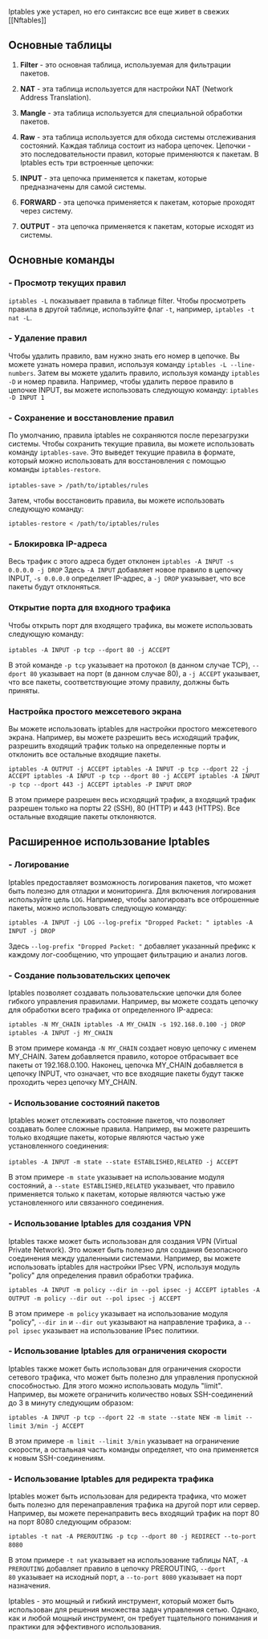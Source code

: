 Iptables уже устарел, но его синтаксис все еще живет в свежих [[Nftables]]

## Основные таблицы
1. **Filter** - это основная таблица, используемая для фильтрации пакетов.
2. **NAT** - эта таблица используется для настройки NAT (Network Address Translation).
3. **Mangle** - эта таблица используется для специальной обработки пакетов.
4. **Raw** - эта таблица используется для обхода системы отслеживания состояний.
Каждая таблица состоит из набора цепочек. Цепочки - это последовательности правил, которые применяются к пакетам. В Iptables есть три встроенные цепочки:

1. **INPUT** - эта цепочка применяется к пакетам, которые предназначены для самой системы.
2. **FORWARD** - эта цепочка применяется к пакетам, которые проходят через систему.
3. **OUTPUT** - эта цепочка применяется к пакетам, которые исходят из системы.

## Основные команды
### - Просмотр текущих правил
`iptables -L` показывает правила в таблице filter. Чтобы просмотреть правила в другой таблице, используйте флаг `-t`, например, `iptables -t nat -L`.

### - Удаление правил
Чтобы удалить правило, вам нужно знать его номер в цепочке. Вы можете узнать номера правил, используя команду `iptables -L --line-numbers`. Затем вы можете удалить правило, используя команду `iptables -D` и номер правила. Например, чтобы удалить первое правило в цепочке INPUT, вы можете использовать следующую команду:
`iptables -D INPUT 1`

### - Сохранение и восстановление правил
По умолчанию, правила iptables не сохраняются после перезагрузки системы. Чтобы сохранить текущие правила, вы можете использовать команду `iptables-save`. Это выведет текущие правила в формате, который можно использовать для восстановления с помощью команды `iptables-restore`.

`iptables-save > /path/to/iptables/rules` 

Затем, чтобы восстановить правила, вы можете использовать следующую команду:

`iptables-restore < /path/to/iptables/rules`

### - Блокировка IP-адреса
Весь трафик с этого адреса будет отклонен
`iptables -A INPUT -s 0.0.0.0 -j DROP`
Здесь `-A INPUT` добавляет новое правило в цепочку INPUT, `-s 0.0.0.0` определяет IP-адрес, а `-j DROP` указывает, что все пакеты будут отклоняться.

### Открытие порта для входного трафика
Чтобы открыть порт для входящего трафика, вы можете использовать следующую команду:

`iptables -A INPUT -p tcp --dport 80 -j ACCEPT` 

В этой команде `-p tcp` указывает на протокол (в данном случае TCP), `--dport 80` указывает на порт (в данном случае 80), а `-j ACCEPT` указывает, что все пакеты, соответствующие этому правилу, должны быть приняты.

### Настройка простого межсетевого экрана
Вы можете использовать iptables для настройки простого межсетевого экрана. Например, вы можете разрешить весь исходящий трафик, разрешить входящий трафик только на определенные порты и отклонить все остальные входящие пакеты.

`iptables -A OUTPUT -j ACCEPT iptables -A INPUT -p tcp --dport 22 -j ACCEPT iptables -A INPUT -p tcp --dport 80 -j ACCEPT iptables -A INPUT -p tcp --dport 443 -j ACCEPT iptables -P INPUT DROP` 

В этом примере разрешен весь исходящий трафик, а входящий трафик разрешен только на порты 22 (SSH), 80 (HTTP) и 443 (HTTPS). Все остальные входящие пакеты отклоняются.


## Расширенное использование Iptables

### - Логирование

Iptables предоставляет возможность логирования пакетов, что может быть полезно для отладки и мониторинга. Для включения логирования используйте цель `LOG`. Например, чтобы залогировать все отброшенные пакеты, можно использовать следующую команду:

`iptables -A INPUT -j LOG --log-prefix "Dropped Packet: " iptables -A INPUT -j DROP` 

Здесь `--log-prefix "Dropped Packet: "` добавляет указанный префикс к каждому лог-сообщению, что упрощает фильтрацию и анализ логов.

### - Создание пользовательских цепочек

Iptables позволяет создавать пользовательские цепочки для более гибкого управления правилами. Например, вы можете создать цепочку для обработки всего трафика от определенного IP-адреса:

`iptables -N MY_CHAIN iptables -A MY_CHAIN -s 192.168.0.100 -j DROP iptables -A INPUT -j MY_CHAIN` 

В этом примере команда `-N MY_CHAIN` создает новую цепочку с именем MY_CHAIN. Затем добавляется правило, которое отбрасывает все пакеты от 192.168.0.100. Наконец, цепочка MY_CHAIN добавляется в цепочку INPUT, что означает, что все входящие пакеты будут также проходить через цепочку MY_CHAIN.

### - Использование состояний пакетов

Iptables может отслеживать состояние пакетов, что позволяет создавать более сложные правила. Например, вы можете разрешить только входящие пакеты, которые являются частью уже установленного соединения:

`iptables -A INPUT -m state --state ESTABLISHED,RELATED -j ACCEPT` 

В этом примере `-m state` указывает на использование модуля состояний, а `--state ESTABLISHED,RELATED` указывает, что правило применяется только к пакетам, которые являются частью уже установленного или связанного соединения.

### - Использование Iptables для создания VPN

Iptables также может быть использован для создания VPN (Virtual Private Network). Это может быть полезно для создания безопасного соединения между удаленными системами. Например, вы можете использовать iptables для настройки IPsec VPN, используя модуль "policy" для определения правил обработки трафика.

`iptables -A INPUT -m policy --dir in --pol ipsec -j ACCEPT iptables -A OUTPUT -m policy --dir out --pol ipsec -j ACCEPT` 

В этом примере `-m policy` указывает на использование модуля "policy", `--dir in` и `--dir out` указывают на направление трафика, а `--pol ipsec` указывает на использование IPsec политики.

### - Использование Iptables для ограничения скорости

Iptables также может быть использован для ограничения скорости сетевого трафика, что может быть полезно для управления пропускной способностью. Для этого можно использовать модуль "limit". Например, вы можете ограничить количество новых SSH-соединений до 3 в минуту следующим образом:

`iptables -A INPUT -p tcp --dport 22 -m state --state NEW -m limit --limit 3/min -j ACCEPT` 

В этом примере `-m limit --limit 3/min` указывает на ограничение скорости, а остальная часть команды определяет, что она применяется к новым SSH-соединениям.

### - Использование Iptables для редиректа трафика

Iptables может быть использован для редиректа трафика, что может быть полезно для перенаправления трафика на другой порт или сервер. Например, вы можете перенаправить весь входящий трафик на порт 80 на порт 8080 следующим образом:

`iptables -t nat -A PREROUTING -p tcp --dport 80 -j REDIRECT --to-port 8080` 

В этом примере `-t nat` указывает на использование таблицы NAT, `-A PREROUTING` добавляет правило в цепочку PREROUTING, `--dport 80` указывает на исходный порт, а `--to-port 8080` указывает на порт назначения.

Iptables - это мощный и гибкий инструмент, который может быть использован для решения множества задач управления сетью. Однако, как и любой мощный инструмент, он требует тщательного понимания и практики для эффективного использования.